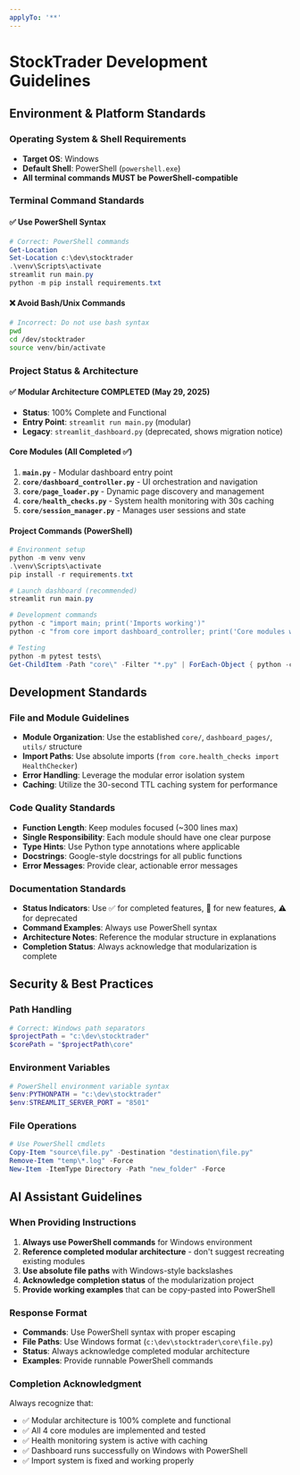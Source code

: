 ```yaml
---
applyTo: '**'
---
```


# StockTrader Development Guidelines

## Environment & Platform Standards

### Operating System & Shell Requirements
- **Target OS**: Windows
- **Default Shell**: PowerShell (`powershell.exe`)
- **All terminal commands MUST be PowerShell-compatible**

### Terminal Command Standards

#### ✅ Use PowerShell Syntax
```powershell
# Correct: PowerShell commands
Get-Location
Set-Location c:\dev\stocktrader
.\venv\Scripts\activate
streamlit run main.py
python -m pip install requirements.txt
```

#### ❌ Avoid Bash/Unix Commands
```bash
# Incorrect: Do not use bash syntax
pwd
cd /dev/stocktrader
source venv/bin/activate
```

### Project Status & Architecture

#### ✅ Modular Architecture COMPLETED (May 29, 2025)
- **Status**: 100% Complete and Functional
- **Entry Point**: `streamlit run main.py` (modular)
- **Legacy**: `streamlit_dashboard.py` (deprecated, shows migration notice)

#### Core Modules (All Completed ✅)
1. **`main.py`** - Modular dashboard entry point
2. **`core/dashboard_controller.py`** - UI orchestration and navigation  
3. **`core/page_loader.py`** - Dynamic page discovery and management
4. **`core/health_checks.py`** - System health monitoring with 30s caching
5. **`core/session_manager.py`** - Manages user sessions and state

#### Project Commands (PowerShell)
```powershell
# Environment setup
python -m venv venv
.\venv\Scripts\activate
pip install -r requirements.txt

# Launch dashboard (recommended)
streamlit run main.py

# Development commands
python -c "import main; print('Imports working')"
python -c "from core import dashboard_controller; print('Core modules working')"

# Testing
python -m pytest tests\
Get-ChildItem -Path "core\" -Filter "*.py" | ForEach-Object { python -c "import core.$($_.BaseName); print('$($_.Name) imported successfully')" }
```

## Development Standards

### File and Module Guidelines
- **Module Organization**: Use the established `core/`, `dashboard_pages/`, `utils/` structure
- **Import Paths**: Use absolute imports (`from core.health_checks import HealthChecker`)
- **Error Handling**: Leverage the modular error isolation system
- **Caching**: Utilize the 30-second TTL caching system for performance

### Code Quality Standards
- **Function Length**: Keep modules focused (~300 lines max)
- **Single Responsibility**: Each module should have one clear purpose
- **Type Hints**: Use Python type annotations where applicable
- **Docstrings**: Google-style docstrings for all public functions
- **Error Messages**: Provide clear, actionable error messages

### Documentation Standards
- **Status Indicators**: Use ✅ for completed features, 🚀 for new features, ⚠️ for deprecated
- **Command Examples**: Always use PowerShell syntax
- **Architecture Notes**: Reference the modular structure in explanations
- **Completion Status**: Always acknowledge that modularization is complete

## Security & Best Practices

### Path Handling
```powershell
# Correct: Windows path separators
$projectPath = "c:\dev\stocktrader"
$corePath = "$projectPath\core"
```

### Environment Variables
```powershell
# PowerShell environment variable syntax
$env:PYTHONPATH = "c:\dev\stocktrader"
$env:STREAMLIT_SERVER_PORT = "8501"
```

### File Operations
```powershell
# Use PowerShell cmdlets
Copy-Item "source\file.py" -Destination "destination\file.py"
Remove-Item "temp\*.log" -Force
New-Item -ItemType Directory -Path "new_folder" -Force
```

## AI Assistant Guidelines

### When Providing Instructions
1. **Always use PowerShell commands** for Windows environment
2. **Reference completed modular architecture** - don't suggest recreating existing modules
3. **Use absolute file paths** with Windows-style backslashes
4. **Acknowledge completion status** of the modularization project
5. **Provide working examples** that can be copy-pasted into PowerShell

### Response Format
- **Commands**: Use PowerShell syntax with proper escaping
- **File Paths**: Use Windows format (`c:\dev\stocktrader\core\file.py`)
- **Status**: Always acknowledge completed modular architecture
- **Examples**: Provide runnable PowerShell commands

### Completion Acknowledgment
Always recognize that:
- ✅ Modular architecture is 100% complete and functional
- ✅ All 4 core modules are implemented and tested
- ✅ Health monitoring system is active with caching
- ✅ Dashboard runs successfully on Windows with PowerShell
- ✅ Import system is fixed and working properly
